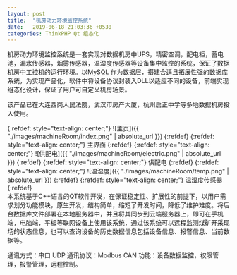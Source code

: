 ```yaml
---
layout: post
title:  "机房动力环境监控系统"
date:   2019-06-18 21:03:36 +0530
categories: ThinkPHP Qt 组态化
---
```

机房动力环境监控系统是一套实现对数据机房中UPS，精密空调，配电柜，蓄电池，漏水传感器，烟雾传感器，温湿度传感器等设备集中监控的系统，保证了数据机房中工控机的运行环境。以MySQL 作为数据层，搭建合适且拓展性强的数据库系统，为实现产品化，软件中将设备协议封装入DLL以适应不同的设备，前端实现组态化设计，保证了用户可自定义机房场景。

该产品已在大连西岗人民法院，武汉市房产大厦，杭州启正中学等多地数据机房投入使用。
<br>

{:refdef: style="text-align: center;"}
![主页]({{ "./images/machineRoom/index.png" | absolute_url }})
{:refdef}
{:refdef: style="text-align: center;"}
主界面
{:refdef}
{:refdef: style="text-align: center;"}
![供配电]({{ "./images/machineRoom/electric.png" | absolute_url }})
{:refdef}
{:refdef: style="text-align: center;"}
供配电
{:refdef}
{:refdef: style="text-align: center;"}
![温湿度]({{ "./images/machineRoom/temp.png" | absolute_url }})
{:refdef}
{:refdef: style="text-align: center;"}
温湿度传感器
{:refdef}
<br>
本系统基于C++语言的QT软件开发，在保证稳定性、扩展性的前提下，以用户需求划分功能模块，原生开发，结构简单，缩短了开发时间，降低了维护难度。将后台数据库文件部署在本地服务器中，并且将其同步到云端服务器上，即可在手机端，电脑端，平板等联网设备上使用该系统，通过该系统可以远程监测煤矿开采现场的状态信息，也可以查询设备的历史数据信息包括设备信息、报警信息、当前数据等。

通讯方式：串口 UDP
通讯协议：Modbus CAN
功能：设备数据监控，权限管理，报警管理，远程控制。

